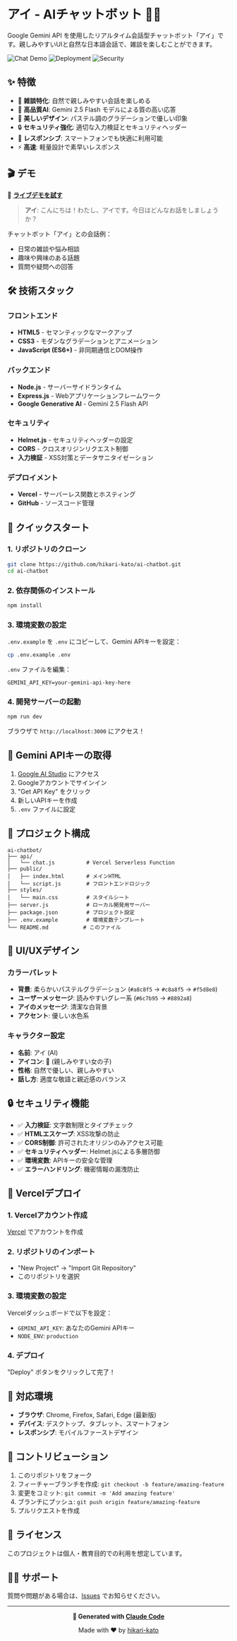 # アイ - AIチャットボット 🤖💬

Google Gemini API を使用したリアルタイム会話型チャットボット「アイ」です。親しみやすいUIと自然な日本語会話で、雑談を楽しむことができます。

![Chat Demo](https://img.shields.io/badge/AI-Gemini%202.5%20Flash-blue)
![Deployment](https://img.shields.io/badge/Deploy-Vercel-black)
![Security](https://img.shields.io/badge/Security-Enhanced-green)

## ✨ 特徴

- 🎯 **雑談特化**: 自然で親しみやすい会話を楽しめる
- 🧠 **高品質AI**: Gemini 2.5 Flash モデルによる質の高い応答
- 🎨 **美しいデザイン**: パステル調のグラデーションで優しい印象
- 🔒 **セキュリティ強化**: 適切な入力検証とセキュリティヘッダー
- 📱 **レスポンシブ**: スマートフォンでも快適に利用可能
- ⚡ **高速**: 軽量設計で素早いレスポンス

## 🎬 デモ

🚀 **[ライブデモを試す](https://ai-chatbot-delta-ruby.vercel.app/)**

> **アイ**: こんにちは！わたし、アイです。今日はどんなお話をしましょうか？

チャットボット「アイ」との会話例：
- 日常の雑談や悩み相談
- 趣味や興味のある話題
- 質問や疑問への回答

## 🛠️ 技術スタック

### フロントエンド
- **HTML5** - セマンティックなマークアップ
- **CSS3** - モダンなグラデーションとアニメーション
- **JavaScript (ES6+)** - 非同期通信とDOM操作

### バックエンド
- **Node.js** - サーバーサイドランタイム
- **Express.js** - Webアプリケーションフレームワーク
- **Google Generative AI** - Gemini 2.5 Flash API

### セキュリティ
- **Helmet.js** - セキュリティヘッダーの設定
- **CORS** - クロスオリジンリクエスト制御
- **入力検証** - XSS対策とデータサニタイゼーション

### デプロイメント
- **Vercel** - サーバーレス関数とホスティング
- **GitHub** - ソースコード管理

## 🚀 クイックスタート

### 1. リポジトリのクローン

```bash
git clone https://github.com/hikari-kato/ai-chatbot.git
cd ai-chatbot
```

### 2. 依存関係のインストール

```bash
npm install
```

### 3. 環境変数の設定

`.env.example` を `.env` にコピーして、Gemini APIキーを設定：

```bash
cp .env.example .env
```

`.env` ファイルを編集：

```env
GEMINI_API_KEY=your-gemini-api-key-here
```

### 4. 開発サーバーの起動

```bash
npm run dev
```

ブラウザで `http://localhost:3000` にアクセス！

## 🔑 Gemini APIキーの取得

1. [Google AI Studio](https://ai.google.dev/) にアクセス
2. Googleアカウントでサインイン
3. "Get API Key" をクリック
4. 新しいAPIキーを作成
5. `.env` ファイルに設定

## 📁 プロジェクト構成

```
ai-chatbot/
├── api/
│   └── chat.js          # Vercel Serverless Function
├── public/
│   ├── index.html       # メインHTML
│   └── script.js        # フロントエンドロジック
├── styles/
│   └── main.css         # スタイルシート
├── server.js            # ローカル開発用サーバー
├── package.json         # プロジェクト設定
├── .env.example         # 環境変数テンプレート
└── README.md           # このファイル
```

## 🎨 UI/UXデザイン

### カラーパレット
- **背景**: 柔らかいパステルグラデーション (`#a8c8f5` → `#c8a8f5` → `#f5d8e8`)
- **ユーザーメッセージ**: 読みやすいグレー系 (`#6c7b95` → `#8892a8`)
- **アイのメッセージ**: 清潔な白背景
- **アクセント**: 優しい水色系

### キャラクター設定
- **名前**: アイ (AI)
- **アイコン**: 👧 (親しみやすい女の子)
- **性格**: 自然で優しい、親しみやすい
- **話し方**: 適度な敬語と親近感のバランス

## 🔒 セキュリティ機能

- ✅ **入力検証**: 文字数制限とタイプチェック
- ✅ **HTMLエスケープ**: XSS攻撃の防止
- ✅ **CORS制御**: 許可されたオリジンのみアクセス可能
- ✅ **セキュリティヘッダー**: Helmet.jsによる多層防御
- ✅ **環境変数**: APIキーの安全な管理
- ✅ **エラーハンドリング**: 機密情報の漏洩防止

## 🚀 Vercelデプロイ

### 1. Vercelアカウント作成
[Vercel](https://vercel.com/) でアカウントを作成

### 2. リポジトリのインポート
- "New Project" → "Import Git Repository"
- このリポジトリを選択

### 3. 環境変数の設定
Vercelダッシュボードで以下を設定：
- `GEMINI_API_KEY`: あなたのGemini APIキー
- `NODE_ENV`: `production`

### 4. デプロイ
"Deploy" ボタンをクリックして完了！

## 📱 対応環境

- **ブラウザ**: Chrome, Firefox, Safari, Edge (最新版)
- **デバイス**: デスクトップ、タブレット、スマートフォン
- **レスポンシブ**: モバイルファーストデザイン

## 🤝 コントリビューション

1. このリポジトリをフォーク
2. フィーチャーブランチを作成: `git checkout -b feature/amazing-feature`
3. 変更をコミット: `git commit -m 'Add amazing feature'`
4. ブランチにプッシュ: `git push origin feature/amazing-feature`
5. プルリクエストを作成

## 📝 ライセンス

このプロジェクトは個人・教育目的での利用を想定しています。

## 🙋‍♀️ サポート

質問や問題がある場合は、[Issues](https://github.com/hikari-kato/ai-chatbot/issues) でお知らせください。

---

<div align="center">

**🤖 Generated with [Claude Code](https://claude.ai/code)**

Made with ❤️ by [hikari-kato](https://github.com/hikari-kato)

</div>